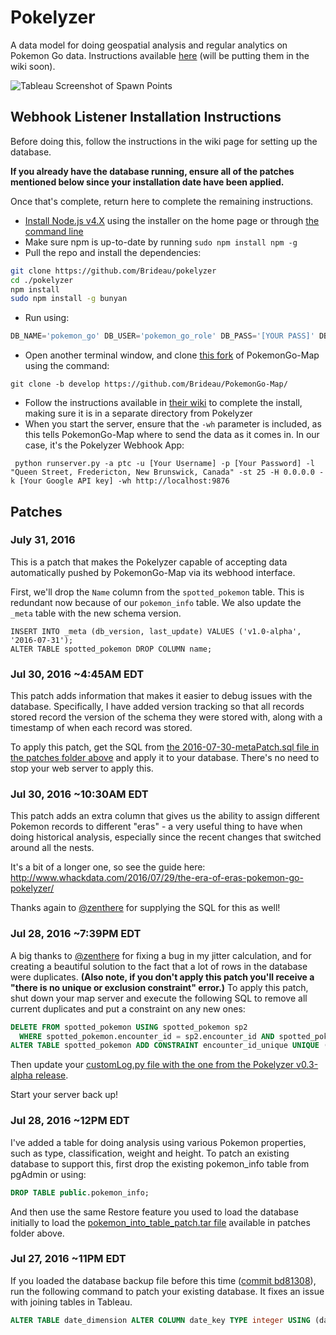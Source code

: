 # Pokelyzer

A data model for doing geospatial analysis and regular analytics on Pokemon Go data. Instructions available [here](http://www.whackdata.com/2016/07/26/instructions-analyzing-pokemon-go-data/) (will be putting them in the wiki soon).

![Tableau Screenshot of Spawn Points](http://i.imgur.com/xRY8bLn.png)

## Webhook Listener Installation Instructions

Before doing this, follow the instructions in the wiki page for setting up the database.

**If you already have the database running, ensure all of the patches mentioned below since your installation date have been applied.**

Once that's complete, return here to complete the remaining instructions.

 - [Install Node.js v4.X](https://nodejs.org/en/) using the installer on the home page or through [the command line](https://nodejs.org/en/download/package-manager/)
 - Make sure npm is up-to-date by running `sudo npm install npm -g`
 - Pull the repo and install the dependencies:
```bash
git clone https://github.com/Brideau/pokelyzer
cd ./pokelyzer
npm install
sudo npm install -g bunyan
```
- Run using:

 ```sql
 DB_NAME='pokemon_go' DB_USER='pokemon_go_role' DB_PASS='[YOUR PASS]' DB_PORT=5432 WS_PORT=9876 ERA=2  node app.js | bunyan -l info
 ```
- Open another terminal window, and clone [this fork](https://github.com/Brideau/PokemonGo-Map/) of PokemonGo-Map using the command:

`git clone -b develop https://github.com/Brideau/PokemonGo-Map/`

 - Follow the instructions available in [their wiki](https://github.com/AHAAAAAAA/PokemonGo-Map/wiki) to complete the install, making sure it is in a separate directory from Pokelyzer
 - When you start the server, ensure that the `-wh` parameter is included, as this tells PokemonGo-Map where to send the data as it comes in. In our case, it's the Pokelyzer Webhook App:

```
 python runserver.py -a ptc -u [Your Username] -p [Your Password] -l "Queen Street, Fredericton, New Brunswick, Canada" -st 25 -H 0.0.0.0 -k [Your Google API key] -wh http://localhost:9876
```

## Patches

### July 31, 2016

This is a patch that makes the Pokelyzer capable of accepting data automatically pushed by PokemonGo-Map via its webhood interface.

First, we'll drop the `Name` column from the `spotted_pokemon` table. This is redundant now because of our `pokemon_info` table. We also update the `_meta` table with the new schema version.

```
INSERT INTO _meta (db_version, last_update) VALUES ('v1.0-alpha', '2016-07-31');
ALTER TABLE spotted_pokemon DROP COLUMN name;
```


### Jul 30, 2016 ~4:45AM EDT

This patch adds information that makes it easier to debug issues with the database. Specifically, I have added version tracking so that all records stored record the version of the schema they were stored with, along with a timestamp of when each record was stored.

To apply this patch, get the SQL from [the 2016-07-30-metaPatch.sql file in the patches folder above](https://github.com/Brideau/pokelyzer/blob/master/patches/2016-07-30-metaPatch.sql) and apply it to your database. There's no need to stop your web server to apply this.

### Jul 30, 2016 ~10:30AM EDT

This patch adds an extra column that gives us the ability to assign different Pokemon records to different "eras" - a very useful thing to have when doing historical analysis, especially since the recent changes that switched around all the nests.

It's a bit of a longer one, so see the guide here: <http://www.whackdata.com/2016/07/29/the-era-of-eras-pokemon-go-pokelyzer/>

Thanks again to [@zenthere](https://twitter.com/zenthere) for supplying the SQL for this as well!

### Jul 28, 2016 ~7:39PM EDT

A big thanks to [@zenthere](https://twitter.com/zenthere) for fixing a bug in my jitter calculation, and for creating a beautiful solution to the fact that a lot of rows in the database were duplicates. **(Also note, if you don't apply this patch you'll receive a "there is no unique or exclusion constraint" error.)** To apply this patch, shut down your map server and execute the following SQL to remove all current duplicates and put a constraint on any new ones:

```sql
DELETE FROM spotted_pokemon USING spotted_pokemon sp2
  WHERE spotted_pokemon.encounter_id = sp2.encounter_id AND spotted_pokemon.id > sp2.id;
ALTER TABLE spotted_pokemon ADD CONSTRAINT encounter_id_unique UNIQUE (encounter_id);
```

Then update your [customLog.py file with the one from the Pokelyzer v0.3-alpha release](https://github.com/Brideau/pokelyzer/blob/v0.3-alpha/sample_customLog.py).

Start your server back up!

### Jul 28, 2016 ~12PM EDT

I've added a table for doing analysis using various Pokemon properties, such as type, classification, weight and height. To patch an existing database to support this, first drop the existing pokemon_info table from pgAdmin or using:

```sql
DROP TABLE public.pokemon_info;
```

And then use the same Restore feature you used to load the database initially to load the [pokemon_into_table_patch.tar file](https://github.com/Brideau/pokelyzer/raw/master/patches/pokemon_info_table_patch.tar) available in patches folder above.

### Jul 27, 2016 ~11PM EDT

If you loaded the database backup file before this time ([commit bd81308](https://github.com/Brideau/pokelyzer/commit/bd813085e0ce5518ae55e33dcc87241b710fb215)), run the following command to patch your existing database. It fixes an issue with joining tables in Tableau.

```sql
ALTER TABLE date_dimension ALTER COLUMN date_key TYPE integer USING (date_key::integer);
```
